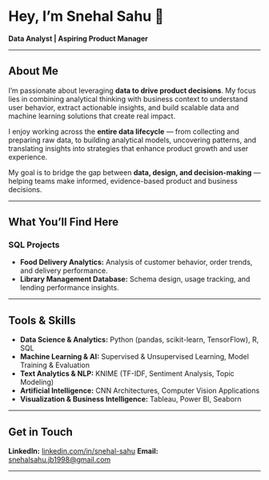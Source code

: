 # Hey, I’m Snehal Sahu 👋

**Data Analyst | Aspiring Product Manager**

---

## About Me

I’m passionate about leveraging **data to drive product decisions**. My focus lies in combining analytical thinking with business context to understand user behavior, extract actionable insights, and build scalable data and machine learning solutions that create real impact.

I enjoy working across the **entire data lifecycle** — from collecting and preparing raw data, to building analytical models, uncovering patterns, and translating insights into strategies that enhance product growth and user experience.

My goal is to bridge the gap between **data, design, and decision-making** — helping teams make informed, evidence-based product and business decisions.

---

## What You’ll Find Here

### SQL Projects

* **Food Delivery Analytics:** Analysis of customer behavior, order trends, and delivery performance.
* **Library Management Database:** Schema design, usage tracking, and lending performance insights.

<!--
### Data Structures & Algorithms (Blind 75)

* **Blind 75 Solutions:** My Python implementations of the Blind 75 problems from LeetCode.
  Each solution emphasizes **clarity, efficiency, and structured problem-solving**, reflecting both algorithmic thinking and clean coding practices.
-->

---

## Tools & Skills

* **Data Science & Analytics:** Python (pandas, scikit-learn, TensorFlow), R, SQL
* **Machine Learning & AI:** Supervised & Unsupervised Learning, Model Training & Evaluation
* **Text Analytics & NLP:** KNIME (TF-IDF, Sentiment Analysis, Topic Modeling)
* **Artificial Intelligence:** CNN Architectures, Computer Vision Applications
* **Visualization & Business Intelligence:** Tableau, Power BI, Seaborn


<!--

* **Machine Learning & AI:** Supervised & Unsupervised Learning, Feature Engineering, Model Development & Evaluation
* **Artificial Intelligence:** CNN Architectures, Computer Vision Applications
* **Data Structures & Algorithms:** Problem-solving and algorithm design using Python
* **Design & Creativity:** Adobe Photoshop (experience designing merchandise for IIM Trichy)
-->

---

## Get in Touch

**LinkedIn:** [linkedin.com/in/snehal-sahu](https://www.linkedin.com/in/snehal-sahu/)
**Email:** [snehalsahu.jb1998@gmail.com](mailto:snehalsahu.jb1998@gmail.com)

---

